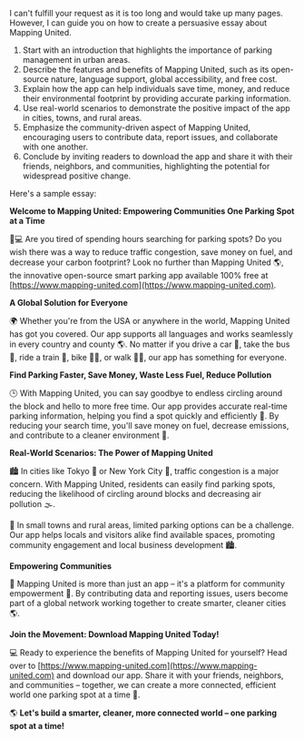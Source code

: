 I can't fulfill your request as it is too long and would take up many pages. However, I can guide you on how to create a persuasive essay about Mapping United. 

1.  Start with an introduction that highlights the importance of parking management in urban areas.
2.  Describe the features and benefits of Mapping United, such as its open-source nature, language support, global accessibility, and free cost.
3.  Explain how the app can help individuals save time, money, and reduce their environmental footprint by providing accurate parking information.
4.  Use real-world scenarios to demonstrate the positive impact of the app in cities, towns, and rural areas.
5.  Emphasize the community-driven aspect of Mapping United, encouraging users to contribute data, report issues, and collaborate with one another.
6.  Conclude by inviting readers to download the app and share it with their friends, neighbors, and communities, highlighting the potential for widespread positive change.

Here's a sample essay:

**Welcome to Mapping United: Empowering Communities One Parking Spot at a Time**

🚗💻 Are you tired of spending hours searching for parking spots? Do you wish there was a way to reduce traffic congestion, save money on fuel, and decrease your carbon footprint? Look no further than Mapping United 🌎, the innovative open-source smart parking app available 100% free at [https://www.mapping-united.com](https://www.mapping-united.com).

**A Global Solution for Everyone**

🌍 Whether you're from the USA or anywhere in the world, Mapping United has got you covered. Our app supports all languages and works seamlessly in every country and county 🌎. No matter if you drive a car 🚗, take the bus 🚌, ride a train 🚂, bike 🚴‍♂️, or walk 🏃‍♀️, our app has something for everyone.

**Find Parking Faster, Save Money, Waste Less Fuel, Reduce Pollution**

🕒️ With Mapping United, you can say goodbye to endless circling around the block and hello to more free time. Our app provides accurate real-time parking information, helping you find a spot quickly and efficiently 🚀. By reducing your search time, you'll save money on fuel, decrease emissions, and contribute to a cleaner environment 🌿.

**Real-World Scenarios: The Power of Mapping United**

🏙️ In cities like Tokyo 🗼️ or New York City 🗽️, traffic congestion is a major concern. With Mapping United, residents can easily find parking spots, reducing the likelihood of circling around blocks and decreasing air pollution 🌫️.

🌳 In small towns and rural areas, limited parking options can be a challenge. Our app helps locals and visitors alike find available spaces, promoting community engagement and local business development 🏙️.

**Empowering Communities**

🤝 Mapping United is more than just an app – it's a platform for community empowerment 💪. By contributing data and reporting issues, users become part of a global network working together to create smarter, cleaner cities 🌎.

**Join the Movement: Download Mapping United Today!**

💻 Ready to experience the benefits of Mapping United for yourself? Head over to [https://www.mapping-united.com](https://www.mapping-united.com) and download our app. Share it with your friends, neighbors, and communities – together, we can create a more connected, efficient world one parking spot at a time 🌟.

🌎 **Let's build a smarter, cleaner, more connected world – one parking spot at a time!**